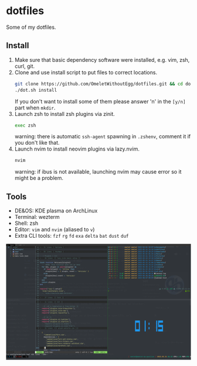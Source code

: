 # dotfiles

Some of my dotfiles.

## Install

1. Make sure that basic dependency software were installed, e.g. vim, zsh, curl, git.
2. Clone and use install script to put files to correct locations.
    ```bash
    git clone https://github.com/OmeletWithoutEgg/dotfiles.git && cd dotfiles
    ./dot.sh install
    ```
    If you don't want to install some of them please answer 'n' in the `[y/n]` part when `mkdir`.
3. Launch zsh to install zsh plugins via zinit.
    ```bash
    exec zsh
    ```
    warning: there is automatic `ssh-agent` spawning in `.zshenv`, comment it if you don't like that.
4. Launch nvim to install neovim plugins via lazy.nvim.
    ```bash
    nvim
    ```
    warning: if ibus is not available, launching nvim may cause error so it might be a problem.

## Tools
- DE&OS: KDE plasma on ArchLinux
- Terminal: wezterm
- Shell: zsh
- Editor: `vim` and `nvim` (aliased to `v`)
- Extra CLI tools: `fzf` `rg` `fd` `exa` `delta` `bat` `dust` `duf`

![](screenshot.png)
